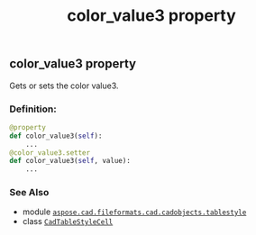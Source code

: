 ﻿---
title: color_value3 property
second_title: Aspose.CAD for Python via .NET API References
description: 
type: docs
weight: 120
url: /python-net/aspose.cad.fileformats.cad.cadobjects.tablestyle/cadtablestylecell/color_value3/
is_root: false
---

## color_value3 property


Gets or sets the color value3.
### Definition:
```python
@property
def color_value3(self):
    ...
@color_value3.setter
def color_value3(self, value):
    ...
```

### See Also
* module [`aspose.cad.fileformats.cad.cadobjects.tablestyle`](../../)
* class [`CadTableStyleCell`](/cad/python-net/aspose.cad.fileformats.cad.cadobjects.tablestyle/cadtablestylecell)
